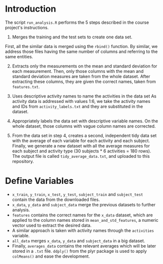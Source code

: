 # Introduction

The script `run_analysis.R` performs the 5 steps described in the course project's instructions. 

1. Merges the training and the test sets to create one data set.

First, all the similar data is merged using the `rbind()` function. By similar, we address those files having the same number of columns and referring to the same entities.

2. Extracts only the measurements on the mean and standard deviation for each measurement.
Then, only those columns with the mean and standard deviation measures are taken from the whole dataset. After extracting these columns, they are given the correct names, taken from `features.txt`.

3. Uses descriptive activity names to name the activities in the data set
As activity data is addressed with values 1:6, we take the activity names and IDs from `activity_labels.txt` and they are substituted in the dataset.

4. Appropriately labels the data set with descriptive variable names.
On the whole dataset, those columns with vague column names are corrected.

5. From the data set in step 4, creates a second, independent tidy data set with the average of each variable for each activity and each subject.
Finally, we generate a new dataset with all the average measures for each subject and activity type (30 subjects * 6 activities = 180 rows). The output file is called `tidy_average_data.txt`, and uploaded to this repository.

# Define Variables 

* `x_train`, `y_train`, `x_test`, `y_test`, `subject_train` and `subject_test` contain the data from the downloaded files.
* `x_data`, `y_data` and `subject_data` merge the previous datasets to further analysis.
* `features` contains the correct names for the `x_data` dataset, which are applied to the column names stored in `mean_and_std_features`, a numeric vector used to extract the desired data.
* A similar approach is taken with activity names through the `activities` variable.
* `all_data` merges `x_data`, `y_data` and `subject_data` in a big dataset.
* Finally, `averages_data` contains the relevant averages which will be later stored in a `.txt` file. `ddply()` from the plyr package is used to apply `colMeans()` and ease the development.
